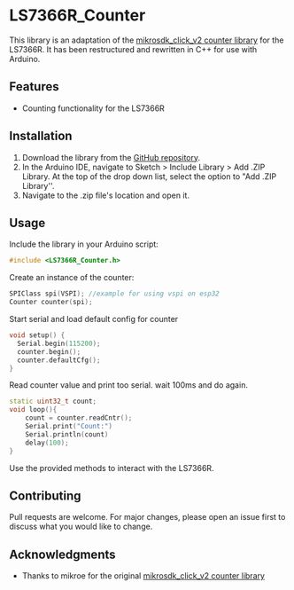 # LS7366R_Counter

This library is an adaptation of the [mikrosdk_click_v2 counter library](https://github.com/MikroElektronika/mikrosdk_click_v2/tree/master/clicks/counter) for the LS7366R. It has been restructured and rewritten in C++ for use with Arduino.

## Features
- Counting functionality for the LS7366R

## Installation

1. Download the library from the [GitHub repository](https://github.com/Ewoodss/LS7366R_Counter).
2. In the Arduino IDE, navigate to Sketch > Include Library > Add .ZIP Library. At the top of the drop down list, select the option to "Add .ZIP Library''.
3. Navigate to the .zip file's location and open it.

## Usage

Include the library in your Arduino script:

```cpp
#include <LS7366R_Counter.h>
```

Create an instance of the counter:

```cpp
SPIClass spi(VSPI); //example for using vspi on esp32
Counter counter(spi);
```
Start serial and load default config for counter
```cpp
void setup() {
  Serial.begin(115200);
  counter.begin();
  counter.defaultCfg();
}
```

Read counter value and print too serial. wait 100ms and do again.
```cpp
static uint32_t count;
void loop(){
    count = counter.readCntr();
    Serial.print("Count:")
    Serial.println(count)
    delay(100);
}
```

Use the provided methods to interact with the LS7366R.

## Contributing

Pull requests are welcome. For major changes, please open an issue first to discuss what you would like to change.

## Acknowledgments

- Thanks to mikroe for the original [mikrosdk_click_v2 counter library](https://github.com/MikroElektronika/mikrosdk_click_v2/tree/master/clicks/counter) 